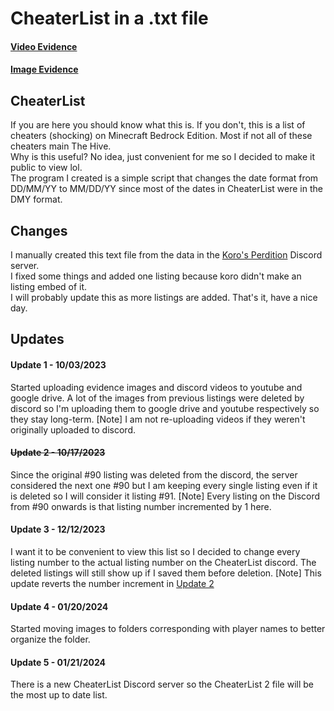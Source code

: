 # CheaterList in a .txt file

#### [Video Evidence](https://youtube.com/playlist?list=PLnR2ZzQMH2ThBdVK7Iv6lmnBmd7WIO5fI&feature=shared)

#### [Image Evidence](https://drive.google.com/drive/folders/1IIkiQEe_seIEXCoYEmpNnXzBXzHnzDlz?usp=drive_link)

## CheaterList
If you are here you should know what this is. If you don't, this is a list of cheaters (shocking) on Minecraft Bedrock Edition. Most if not all of these cheaters main The Hive.\
Why is this useful? No idea, just convenient for me so I decided to make it public to view lol.\
The program I created is a simple script that changes the date format from DD/MM/YY to MM/DD/YY since most of the dates in CheaterList were in the DMY format.


## Changes
I manually created this text file from the data in the [Koro's Perdition](https://discord.gg/perdition) Discord server.\
I fixed some things and added one listing because koro didn't make an listing embed of it.\
I will probably update this as more listings are added. That's it, have a nice day.


## Updates
#### Update 1 - 10/03/2023
Started uploading evidence images and discord videos to youtube and google drive.
A lot of the images from previous listings were deleted by discord so I'm uploading them to google drive and youtube respectively so they stay long-term.
[Note] I am not re-uploading videos if they weren't originally uploaded to discord.

#### ~~Update 2 - 10/17/2023~~
Since the original #90 listing was deleted from the discord, the server considered the next one #90 but I am keeping every single listing even if it is deleted so I will consider it listing #91.
[Note] Every listing on the Discord from #90 onwards is that listing number incremented by 1 here.

#### Update 3 - 12/12/2023
I want it to be convenient to view this list so I decided to change every listing number to the actual listing number on the CheaterList discord. The deleted listings will still show up if I saved them before deletion.
[Note] This update reverts the number increment in [Update 2](#update-2---10172023)

#### Update 4 - 01/20/2024
Started moving images to folders corresponding with player names to better organize the folder.

#### Update 5 - 01/21/2024
There is a new CheaterList Discord server so the CheaterList 2 file will be the most up to date list.